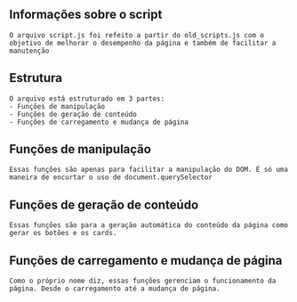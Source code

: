 ## Informações sobre o script

    O arquivo script.js foi refeito a partir do old_scripts.js com o objetivo de melhorar o desempenho da página e também de facilitar a manutenção

## Estrutura

    O arquivo está estruturado em 3 partes:
    - Funções de manipulação
    - Funções de geração de conteúdo
    - Funções de carregamento e mudança de página

## Funções de manipulação

    Essas funções são apenas para facilitar a manipulação do DOM. É só uma maneira de encurtar o uso de document.querySelector

## Funções de geração de conteúdo

    Essas funções são para a geração automática do conteúdo da página como gerar os botões e os cards.

## Funções de carregamento e mudança de página

    Como o próprio nome diz, essas funções gerenciam o funcionamento da página. Desde o carregamento até a mudança de página.